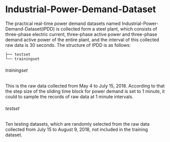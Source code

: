 # Industrial-Power-Demand-Dataset
The practical real-time power demand datasets named Industrial-Power-Demand-Dataset(IPDD) is collected form a steel plant, which consists of three-phase electric current, three-phase active power and three-phase demand active power of the entire plant, and the interval of this collected raw data is 30 seconds. The structure of IPDD is as follows:
```
├── testset
└── trainingset
```
###### trainingset
This is the raw data collected from May 4 to July 15, 2018. According to that the step size of the sliding time block for power demand is set to 1 minute, it could to sample the records of raw data at 1 minute intervals.
###### testset
Ten testing datasets, which are randomly selected from the raw data collected from July 15 to August 9, 2018, not included in the training dataset.

